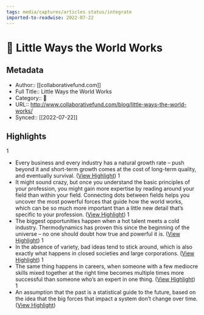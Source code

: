 ```yaml
---
tags: media/captures/articles status/integrate
imported-to-readwise: 2022-07-22
---
```

# 📰 Little Ways the World Works

## Metadata
- Author:: [[collaborativefund.com]]
- Full Title:: Little Ways the World Works
- Category:: 📰
- URL:: http://www.collaborativefund.com/blog/little-ways-the-world-works/
- Synced:: [[2022-07-22]]

## Highlights
1
- Every business and every industry has a natural growth rate – push beyond it and short-term growth comes at the cost of long-term quality, and eventually survival. ([View Highlight](https://instapaper.com/read/1523524435/20148294))
1
- It might sound crazy, but once you understand the basic principles of your profession, you might gain more expertise by reading around your field than within your field. Connecting dots between fields helps you uncover the most powerful forces that guide how the world works, which can be so much more important than a little new detail that’s specific to your profession. ([View Highlight](https://instapaper.com/read/1523524435/20148297))
1
- The biggest opportunities happen when a hot talent meets a cold industry. Thermodynamics has proven this since the beginning of the universe – no one should doubt how true and powerful it is. ([View Highlight](https://instapaper.com/read/1523524435/20148302))
1
- In the absence of variety, bad ideas tend to stick around, which is also exactly what happens in closed societies and large corporations. ([View Highlight](https://instapaper.com/read/1523524435/20148317))
1
- The same thing happens in careers, when someone with a few mediocre skills mixed together at the right time becomes multiple times more successful than someone who’s an expert in one thing. ([View Highlight](https://instapaper.com/read/1523524435/20148329))
1
- An assumption that the past is a statistical guide to the future, based on the idea that the big forces that impact a system don’t change over time. ([View Highlight](https://instapaper.com/read/1523524435/20148341))
